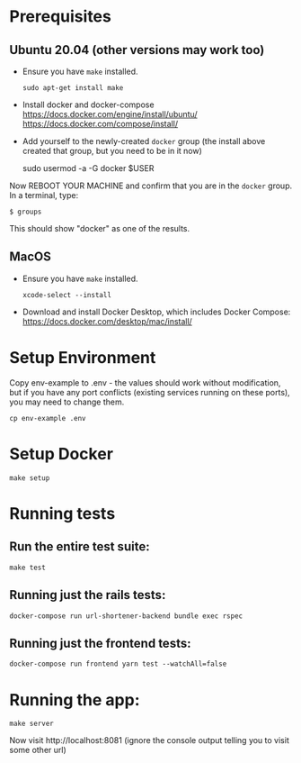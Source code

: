 # Prerequisites

## Ubuntu 20.04 (other versions may work too)

* Ensure you have `make` installed.

      sudo apt-get install make

* Install docker and docker-compose
https://docs.docker.com/engine/install/ubuntu/
https://docs.docker.com/compose/install/

* Add yourself to the newly-created `docker` group (the install above created that group, but you need to be in it now)

    sudo usermod -a -G docker $USER

Now REBOOT YOUR MACHINE and confirm that you are in the `docker` group. In a terminal, type:

    $ groups

This should show "docker" as one of the results.

## MacOS

* Ensure you have `make` installed.

      xcode-select --install

* Download and install Docker Desktop, which includes Docker Compose: 
https://docs.docker.com/desktop/mac/install/


# Setup Environment
Copy env-example to .env - the values should work without modification, but if you have any port conflicts (existing services running on these ports), you may need to change them. 

    cp env-example .env

# Setup Docker 

    make setup

# Running tests

## Run the entire test suite:

    make test

## Running just the rails tests: 

    docker-compose run url-shortener-backend bundle exec rspec

## Running just the frontend tests: 

   	docker-compose run frontend yarn test --watchAll=false

# Running the app: 

    make server

Now visit http://localhost:8081 (ignore the console output telling you to visit some other url)